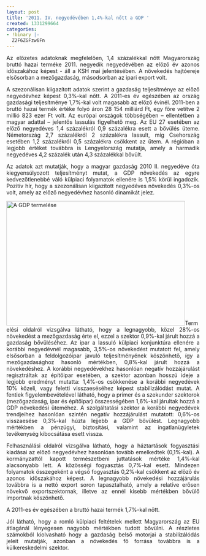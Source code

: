 ```yaml
---
layout: post
title: '2011. IV. negyedévében 1,4%-kal nőtt a GDP '
created: 1331299664
categories:
- !binary |-
  Z2F6ZGFzw6Fn
---
```

<p class="MsoNormal" style="text-align: justify;">Az előzetes adatoknak megfelelően, 1,4 százalékkal nőtt Magyarország bruttó hazai terméke 2011. negyedik negyedévében az előző év azonos időszakához képest - áll a KSH mai jelentésében. A növekedés hajtóereje elsősorban a mezőgazdaság, másodsorban az ipari export volt.</p><p class="MsoNormal" style="text-align: justify;"><!--break-->A szezonálisan kiigazított adatok szerint a gazdaság teljesítménye az előző negyedévhez képest 0,3%-kal nőtt. A 2011-es év egészében az ország gazdasági teljesítménye 1,7%-kal volt magasabb az előző évinél. 2011-ben a bruttó hazai termék értéke folyó áron 28 154 milliárd Ft, egy főre vetítve 2 millió 823 ezer Ft volt. Az európai országok többségében – ellentétben a magyar adattal – jelentős lassulás figyelhető meg. Az EU 27 esetében az előző negyedéves 1,4 százalékról 0,9 százalékra esett a bővülés üteme. Németország 2,7 százalékról 2 százalékra lassult, míg Csehország esetében 1,2 százalékról 0,5 százalékra csökkent az ütem. A régióban a legjobb értéket továbbra is Lengyelország mutatja, amely a harmadik negyedéves 4,2 százalék után 4,3 százalékkal bővült.</p><p class="MsoNormal" style="text-align: justify;">Az adatok azt mutatják, hogy a magyar gazdaság 2010 II. negyedéve óta kiegyensúlyozott teljesítményt mutat, a GDP növekedés az egyre kedvezőtlenebbé váló külpiaci folyamatok ellenére is 1,5% körül ingadozik. Pozitív hír, hogy a szezonálisan kiigazított negyedéves növekedés 0,3%-os volt, amely az előző negyedévhez hasonló dinamikát jelez.</p><p class="MsoNormal" style="text-align: justify;"><img src="/sites/goldconsulting.eu/files/img/GDP.JPG" alt="A GDP termelése" title="A GDP termelése" style="float: left;" height="325" width="466"></p><p class="MsoNormal" style="text-align: justify;">&nbsp;</p><p class="MsoNormal" style="text-align: justify;">&nbsp;</p><p class="MsoNormal" style="text-align: justify;">&nbsp;</p><p class="MsoNormal" style="text-align: justify;">&nbsp;</p><p class="MsoNormal" style="text-align: justify;">&nbsp;</p><p class="MsoNormal" style="text-align: justify;">&nbsp;</p><p class="MsoNormal" style="text-align: justify;">&nbsp;</p><p class="MsoNormal" style="text-align: justify;">&nbsp;</p><p class="MsoNormal" style="text-align: justify;">&nbsp;</p><p class="MsoNormal" style="text-align: justify;">&nbsp;</p><p class="MsoNormal" style="text-align: justify;"><span>Termelési oldalról vizsgálva látható, hogy a legnagyobb, közel 28%-os növekedést a mezőgazdaság érte el, ezzel a szektor 0,9%-kal járult hozzá a gazdaság bővüléséhez. Az ipar a lassuló külpiaci konjunktúra ellenére a korábbi negyedévnél magasabb, 3,5%-os növekedést mutatott fel, amely elsősorban a feldolgozóipar javuló teljesítményének köszönhető, így a mezőgazdasághoz hasonló mértékben, 0,8%-kal járult hozzá a növekedéshez. A korábbi negyedévekhez hasonlóan negatív hozzájárulást regisztráltak az építőipar esetében, a szektor azonban hosszú ideje a legjobb eredményt mutatta: 1,4%-os csökkenése a korábbi negyedévek 10% közeli, vagy feletti visszaeséséhez képest stabilizálódást mutat. A fentiek figyelembevételével látható, hogy a primer és a szekunder szektorok (mezőgazdaság, ipar és építőipar) összességében 1,6%-kal járultak hozzá a GDP növekedési üteméhez. A szolgáltatási szektor a korábbi negyedévek trendjeihez hasonlóan szintén negatív hozzájárulást mutatott: 0,6%-os visszaesése 0,3%-kal húzta lejjebb a GDP bővülést. Legnagyobb mértékben a pénzügyi, biztosítási, valamint az ingatlanügyletek tevékenység kibocsátása esett vissza.</span></p><p class="MsoNormal" style="text-align: justify;"><span>Felhasználási oldalról vizsgálva látható, hogy a háztartások fogyasztási kiadásai az előző negyedévhez hasonlóan tovább emelkedtek (0,1%-kal). A kormányzattól kapott természetbeni juttatások mértéke 1,4%-kal alacsonyabb lett. A közösségi fogyasztás 0,7%-kal esett. Mindezen folyamatok összegeként a végső fogyasztás 0,2%-kal csökkent az előző év azonos időszakához képest. A legnagyobb növekedési hozzájárulás továbbra is a nettó export soron tapasztalható, amely a relatíve erősen növekvő exportszektornak, illetve az ennél kisebb mértékben bővülő importnak köszönhető.</span></p><p class="MsoNormal" style="text-align: justify;"><span>A 2011-es év egészében a bruttó hazai termék 1,7%-kal nőtt.</span></p><p class="MsoNormal" style="margin-bottom: 12pt; text-align: justify;"><span>Jól látható, hogy a romló külpiaci feltételek mellett Magyarország az EU átlagánál lényegesen nagyobb mértékben tudott bővülni. A részletes számokból kiolvasható hogy a gazdaság belső motorjai a stabilizálódás jeleit mutatják, azonban a növekedés fő forrása továbbra is a külkereskedelmi szektor.</span></p>
